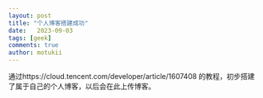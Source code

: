```yaml
---
layout: post
title: "个人博客搭建成功"
date:   2023-09-03
tags: [geek]
comments: true
author: motukii
---
```


通过https://cloud.tencent.com/developer/article/1607408 的教程，初步搭建了属于自己的个人博客，以后会在此上传博客。

<!-- more -->